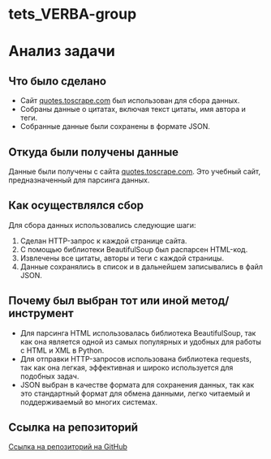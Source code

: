 # tets_VERBA-group

# Анализ задачи

## Что было сделано
- Сайт [quotes.toscrape.com](https://quotes.toscrape.com/) был использован для сбора данных.
- Собраны данные о цитатах, включая текст цитаты, имя автора и теги.
- Собранные данные были сохранены в формате JSON.

## Откуда были получены данные
Данные были получены с сайта [quotes.toscrape.com](https://quotes.toscrape.com/). Это учебный сайт, предназначенный для парсинга данных.

## Как осуществлялся сбор
Для сбора данных использовались следующие шаги:
1. Сделан HTTP-запрос к каждой странице сайта.
2. С помощью библиотеки BeautifulSoup был распарсен HTML-код.
3. Извлечены все цитаты, авторы и теги с каждой страницы.
4. Данные сохранялись в список и в дальнейшем записывались в файл JSON.

## Почему был выбран тот или иной метод/инструмент
- Для парсинга HTML использовалась библиотека BeautifulSoup, так как она является одной из самых популярных и удобных для работы с HTML и XML в Python.
- Для отправки HTTP-запросов использована библиотека requests, так как она легкая, эффективная и широко используется для подобных задач.
- JSON выбран в качестве формата для сохранения данных, так как это стандартный формат для обмена данными, легко читаемый и поддерживаемый во многих системах.

## Ссылка на репозиторий
[Ссылка на репозиторий на GitHub](https://github.com/yourusername/quotes-parser)